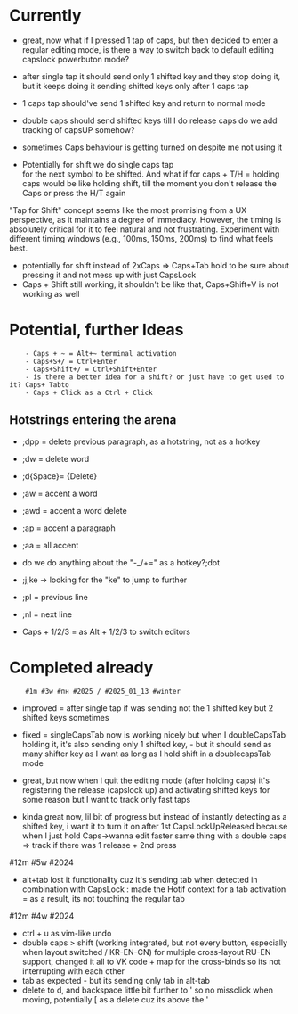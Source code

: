 
# Currently
- great, now what if I pressed 1 tap of caps, but then decided to enter a regular editing mode, is there a way to switch back to default editing capslock powerbuton mode?



- after single tap it should send only 1 shifted key and they stop doing it, but it keeps doing it sending shifted keys only after 1 caps tap



- 1 caps tap should've send 1 shifted key and return to normal mode
- double caps should send shifted keys till I do release caps
        do we add tracking of capsUP somehow?


- sometimes Caps behaviour is getting turned on despite me not using it
- Potentially for shift we do single caps tap   
        for the next symbol to be shifted.
        And what if for caps + T/H = holding caps would be like holding shift,
        till the moment you don't release the Caps or press the H/T again


"Tap for Shift" concept seems like the most promising from a UX perspective, as it maintains a degree of immediacy. However, the timing is absolutely critical for it to feel natural and not frustrating. Experiment with different timing windows (e.g., 100ms, 150ms, 200ms) to find what feels best.


- potentially for shift instead of 2xCaps => Caps+Tab hold to be sure about pressing it and not mess up with just CapsLock
- Caps + Shift still working, it shouldn't be like that, Caps+Shift+V is not working as well







# Potential, further Ideas
        - Caps + ~ = Alt+~ terminal activation
        - Caps+S+/ = Ctrl+Enter
        - Caps+Shift+/ = Ctrl+Shift+Enter
        - is there a better idea for a shift? or just have to get used to it? Caps+ Tabto
        - Caps + Click as a Ctrl + Click 




## Hotstrings entering the arena
- ;dpp = delete previous paragraph, as a hotstring, not as a hotkey
- ;dw = delete word
- ;d{Space}= {Delete}

- ;aw = accent a word
- ;awd = accent a word delete
- ;ap = accent a paragraph
- ;aa = all accent 

- do we do anything about the "-_/+=" as a hotkey?;dot
- ;j;ke -> looking for the "ke" to jump to further  
- ;pl = previous line
- ;nl = next line
- Caps + 1/2/3 = as Alt + 1/2/3 to switch editors







# Completed already
        #1m #3w #пн #2025 / #2025_01_13 #winter
+ improved = after single tap if was sending not the 1 shifted key but 2 shifted keys sometimes


+ fixed = singleCapsTab now is working nicely
        but when I doubleCapsTab holding it, 
        it's also sending only 1 shifted key,
        - but it should send as many shifter key as I want as long as I hold shift in a doublecapsTab mode  


+ great, but now when I quit the editing mode (after holding caps)
        it's registering the release (capslock up)
        and activating shifted keys for some reason
        but I want to track only fast taps


+ kinda great now, lil bit of progress
        but instead of instantly detecting as a shifted key,
        i want it to turn it on after 1st CapsLockUpReleased
        because when I just hold Caps->wanna edit faster
        same thing with a double caps => track if there was 1 release + 2nd press

#12m #5w #2024
- alt+tab lost it functionality cuz it's sending tab when detected in combination with CapsLock
        : made the Hotif context for a tab activation
        = as a result, its not touching the regular tab
        

#12m #4w #2024
+ ctrl + u as vim-like undo
+ double caps > shift (working integrated, but not every button, especially when layout switched / KR-EN-CN)
        for multiple cross-layout RU-EN support, changed it all to VK code
        + map for the cross-binds so its not interrupting with each other
+ tab as expected - but its sending only tab in alt-tab
+ delete to d, and backspace little bit further to ' so no missclick when moving, potentially [ as a delete cuz its above the '




